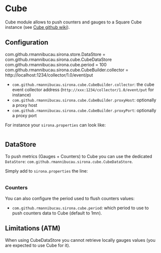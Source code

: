 <!---
Licensed to the Apache Software Foundation (ASF) under one
or more contributor license agreements.  See the NOTICE file
distributed with this work for additional information
regarding copyright ownership.  The ASF licenses this file
to you under the Apache License, Version 2.0 (the
"License"); you may not use this file except in compliance
with the License.  You may obtain a copy of the License at

  http://www.apache.org/licenses/LICENSE-2.0

Unless required by applicable law or agreed to in writing,
software distributed under the License is distributed on an
"AS IS" BASIS, WITHOUT WARRANTIES OR CONDITIONS OF ANY
KIND, either express or implied.  See the License for the
specific language governing permissions and limitations
under the License.
-->
# Cube

Cube module allows to push counters and gauges to a Square Cube instance (see [Cube github wiki](https://github.com/square/cube/wiki)).

## Configuration

com.github.rmannibucau.sirona.store.DataStore = com.github.rmannibucau.sirona.cube.CubeDataStore
com.github.rmannibucau.sirona.cube.period = 100
com.github.rmannibucau.sirona.cube.CubeBuilder.collector = http://localhost:1234/collector/1.0/event/put
* `com.github.rmannibucau.sirona.cube.CubeBuilder.collector`: the cube event collector address (`http://xxx:1234/collector/1.0/event/put` for instance)
* `com.github.rmannibucau.sirona.cube.CubeBuilder.proxyHost`: optionally a proxy host
* `com.github.rmannibucau.sirona.cube.CubeBuilder.proxyPort`: optionally a proxy port

For instance your `sirona.properties` can look like:

<pre class="prettyprint linenums"><![CDATA[
com.github.rmannibucau.sirona.cube.CubeBuilder.collector = http://localhost:1234/collector/1.0/event/put
]]></pre>

## DataStore

To push metrics (Gauges + Counters) to Cube you can use the dedicated `DataStore`: `com.github.rmannibucau.sirona.cube.CubeDataStore`.

Simply add to `sirona.properties` the line:

<pre class="prettyprint linenums"><![CDATA[
com.github.rmannibucau.sirona.store.DataStore = com.github.rmannibucau.sirona.cube.CubeDataStore
]]></pre>

### Counters

You can also configure the period used to flush counters values:

* `com.github.rmannibucau.sirona.cube.period`: which period to use to push counters data to Cube (default to 1mn).

## Limitations (ATM)

When using CubeDataStore you cannot retrieve locally gauges values (you are expected to use Cube for it).

